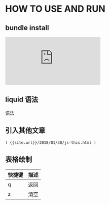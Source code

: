 # HOW TO USE AND RUN

## bundle install

![Bundler's Purpose and Rationale ](https://bundler.io/v1.7/rationale.html)

## liquid 语法

[语法](https://shopify.github.io/liquid/basics/introduction/)

## 引入其他文章

```TEXT
( {{site.url}}/2018/01/30/js-this.html )
```

## 表格绘制

| 快捷键        |   描述   |
| ------------ | ------- |
| q | 返回 |
| z | 清空 |
